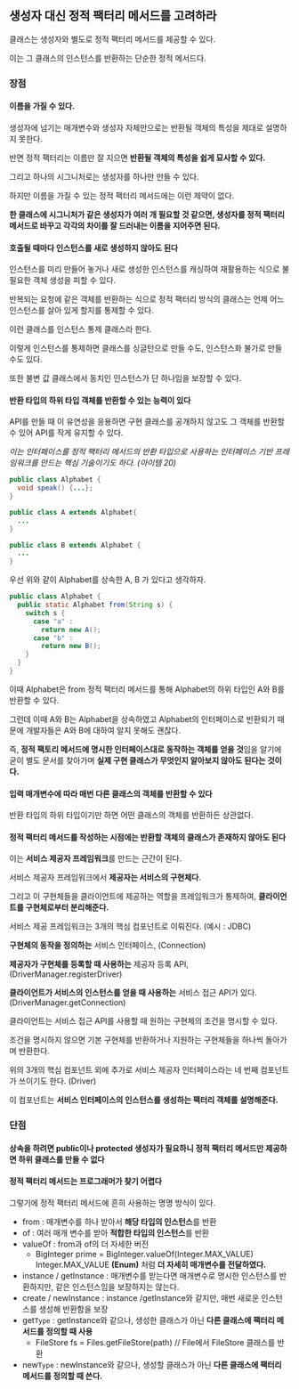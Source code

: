 ## 생성자 대신 정적 팩터리 메서드를 고려하라



클래스는 생성자와 별도로 정적 팩터리 메서드를 제공할 수 있다.

이는 그 클래스의 인스턴스를 반환하는 단순한 정적 메서드다.



### 장점

#### 이름을 가질 수 있다.

생성자에 넘기는 매개변수와 생성자 자체만으로는 반환될 객체의 특성을 제대로 설명하지 못한다.

반면 정적 팩터리는 이름만 잘 지으면 **반환될 객체의 특성을 쉽게 묘사할 수 있다.**



그리고 하나의 시그니처로는 생성자를 하나만 만들 수 있다.

하지만 이름을 가질 수 있는 정적 팩터리 메서드에는 이런 제약이 없다.

**한 클래스에 시그니처가 같은 생성자가 여러 개 필요할 것 같으면, 생성자를 정적 팩터리 메서드로 바꾸고 각각의 차이를 잘 드러내는 이름을 지어주면 된다.**



#### 호출될 때마다 인스턴스를 새로 생성하지 않아도 된다

인스턴스를 미리 만들어 놓거나 새로 생성한 인스턴스를 캐싱하여 재활용하는 식으로 불필요한 객체 생성을 피할 수 있다.



반복되는 요청에 같은 객체를 반환하는 식으로 정적 팩터리 방식의 클래스는 언제 어느 인스턴스를 살아 있게 할지를 통제할 수 있다.

이런 클래스를 인스턴스 통제 클래스라 한다.

이렇게 인스턴스를 통제하면 클래스를 싱글턴으로 만들 수도, 인스턴스화 불가로 만들 수도 있다.

또한 불변 값 클래스에서 동치인 인스턴스가 단 하나임을 보장할 수 있다.



#### 반환 타입의 하위 타입 객체를 반환할 수 있는 능력이 있다

API를 만들 때 이 유연성을 응용하면 구현 클래스를 공개하지 않고도 그 객체를 반환할 수 있어 API를 작게 유지할 수 있다.

*이는 인터페이스를 정적 팩터리 메서드의 반환 타입으로 사용하는 인터페이스 기반 프레임워크를 만드는 핵심 기술이기도 하다. (아이템 20)*



```java
public class Alphabet {
  void speak() {...};
}

public class A extends Alphabet{
  ...
}

public class B extends Alphabet {
  ...
}
```

우선 위와 같이 Alphabet를 상속한 A, B 가 있다고 생각하자.

```java
public class Alphabet {
  public static Alphabet from(String s) {
    switch s {
      case "a" :
        return new A();
      case "b" :
        return new B();
    }
  }
}
```

이때 Alphabet은 from 정적 팩터리 메서드를 통해 Alphabet의 하위 타입인 A와 B를 반환할 수 있다.

그런데 이때 A와 B는 Alphabet을 상속하였고 Alphabet의 인터페이스로 반환되기 때문에 개발자들은 A와 B에 대하여 알지 못해도 괜찮다.

즉, **정적 팩토리 메서드에 명시한 인터페이스대로 동작하는 객체를 얻을 것**임을 알기에 굳이 별도 문서를 찾아가며 **실제 구현 클래스가 무엇인지 알아보지 않아도 된다는 것이다.**



#### 입력 매개변수에 따라 매번 다른 클래스의 객체를 반환할 수 있다

반환 타입의 하위 타입이기만 하면 어떤 클래스의 객체를 반환하든 상관없다.



#### 정적 팩터리 메서드를 작성하는 시점에는 반환할 객체의 클래스가 존재하지 않아도 된다

이는 **서비스 제공자 프레임워크**를 만드는 근간이 된다.

서비스 제공자 프레임워크에서 **제공자는 서비스의 구현체다**.

그리고 이 구현체들을 클라이언트에 제공하는 역할을 프레임워크가 통제하여, **클라이언트를 구현체로부터 분리해준다.**



서비스 제공 프레임워크는 3개의 핵심 컴포넌트로 이뤄진다. (예시 : JDBC)

**구현체의 동작을 정의하는** 서비스 인터페이스, (Connection)

**제공자가 구현체를 등록할 때 사용하는** 제공자 등록 API, (DriverManager.registerDriver)

**클라이언트가 서비스의 인스턴스를 얻을 때 사용하는** 서비스 접근 API가 있다. (DriverManager.getConnection)



클라이언트는 서비스 접근 API를 사용할 때 원하는 구현체의 조건을 명시할 수 있다.

조건을 명시하지 않으면 기본 구현체를 반환하거나 지원하는 구현체들을 하나씩 돌아가며 반환한다.



위의 3개의 핵심 컴포넌트 외에 추가로 서비스 제공자 인터페이스라는 네 번째 컴포넌트가 쓰이기도 한다. (Driver)

이 컴포넌트는 **서비스 인터페이스의 인스턴스를 생성하는 팩터리 객체를 설명해준다.**



### 단점

#### 상속을 하려면 public이나 protected 생성자가 필요하니 정적 팩터리 메서드만 제공하면 하위 클래스를 만들 수 없다



#### 정적 팩터리 메서드는 프로그래머가 찾기 어렵다

그렇기에 정적 팩터리 메서드에 흔히 사용하는 명명 방식이 있다.

+ from : 매개변수를 하나 받아서 **해당 타입의 인스턴스**를 반환
+ of : 여러 매개 변수를 받아 **적합한 타입의 인스턴스**를 반환
+ valueOf : from과 of의 더 자세한 버전
  + BigInteger prime = BigInteger.valueOf(Integer.MAX_VALUE) 
    Integer.MAX_VALUE **(Enum)** 처럼 **더 자세히 매개변수를 전달하였다.**
+ instance / getInstance : 매개변수를 받는다면 매개변수로 명시한 인스턴스를 반환하지만, 같은 인스턴스임을 보장하지는 않는다.
+ create / newInstance : instance /getInstance와 같지만, 매번 새로운 인스턴스를 생성해 반환함을 보장
+ get`Type` : getInstance와 같으나, 생성한 클래스가 아닌 **다른 클래스에 팩터리 메서드를 정의할 때 사용**
  + FileStore fs = Files.getFileStore(path) // File에서 FileStore 클래스를 반환
+ new`Type` : newInstance와 같으나, 생성할 클래스가 아닌 **다른 클래스에 팩터리 메서드를 정의할 때 쓴다.**